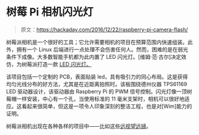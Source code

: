 # 树莓 Pi 相机闪光灯

> 原文：<https://hackaday.com/2016/12/22/raspberry-pi-camera-flash/>

树莓派相机是一个很好的工具；它允许需要相机的项目在预算范围内快速组装。此外，拥有一个 Linux 后端进行一点处理不会伤害任何人。然而，困难的是在弱光条件下成像。大多数智能手机都为此内置了 LED 闪光灯。[维姆·范·古尔]决定效仿，为树莓派打造一款 [LED 闪光灯。](https://phyx.be/RPI_HAT_FLASH/)

该项目包括一个定制的 PCB，表面贴装 led，具有吸引力的同心布局。这是获得均匀光线分布的好方法，尤其是在近距离拍照时。该板围绕德州仪器 TPS61169 LED 驱动器设计，该驱动器由 Raspberry Pi 的 PWM 信号控制。闪光灯像一顶树莓帽一样安装，中心有一个孔，当使用标准的 11 毫米支架时，相机可以很好地适应。这看起来很简单，但这是一项令人印象深刻的整洁工程，也是对[Wim]能力的证明。

树莓派相机出现在各种各样的项目中——比如这些[远视望远镜](http://hackaday.com/2016/01/11/pinoculars-a-farseeing-pi-camera/)。